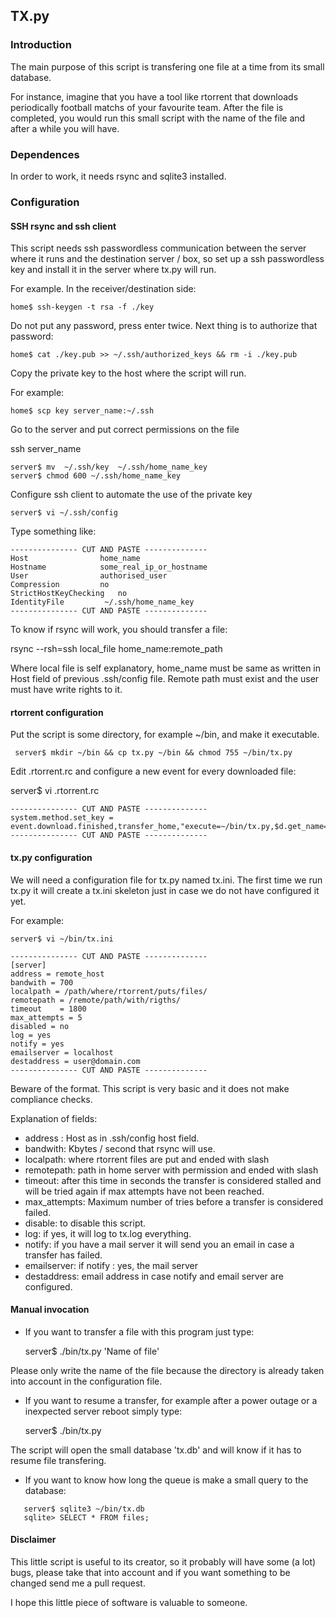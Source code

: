 ## TX.py

### Introduction

The main purpose of this script is transfering one file at a time 
from its small database.

For instance, imagine that you have a tool like rtorrent 
that downloads periodically football matchs of your favourite team. 
After the file is completed, you would run this small script with 
the name of the file and after a while you will have.

### Dependences

In order to work, it needs rsync and sqlite3 installed.

### Configuration


#### SSH rsync and ssh client

This script needs ssh passwordless communication between the server
where it runs and the destination server / box, so set up a ssh 
passwordless key and install it in the server where tx.py will run.

For example. In the receiver/destination side:

    home$ ssh-keygen -t rsa -f ./key

Do not put any password, press enter twice. Next thing is to authorize
that password:

    home$ cat ./key.pub >> ~/.ssh/authorized_keys && rm -i ./key.pub

Copy the private key to the host where the script will run.

For example: 

    home$ scp key server_name:~/.ssh

Go to the server and put correct permissions on the file

ssh server_name

    server$ mv  ~/.ssh/key  ~/.ssh/home_name_key
    server$ chmod 600 ~/.ssh/home_name_key

Configure ssh client to automate the use of the private key

    server$ vi ~/.ssh/config

Type something like:

```
--------------- CUT AND PASTE --------------
Host            	home_name
Hostname        	some_real_ip_or_hostname
User            	authorised_user
Compression     	no
StrictHostKeyChecking 	no
IdentityFile   		 ~/.ssh/home_name_key
--------------- CUT AND PASTE --------------
```

To know if rsync will work, you should transfer a file:

rsync --rsh=ssh local_file home_name:remote_path

Where local file is self explanatory, home_name must be same
as written in Host field of previous .ssh/config file.
Remote path must exist and the user must have write rights to it.

#### rtorrent configuration

Put the script is some directory, for example ~/bin, and make it
executable.

     server$ mkdir ~/bin && cp tx.py ~/bin && chmod 755 ~/bin/tx.py

Edit .rtorrent.rc and configure a new event for every downloaded file:

  server$ vi .rtorrent.rc

```
--------------- CUT AND PASTE --------------
system.method.set_key = event.download.finished,transfer_home,"execute=~/bin/tx.py,$d.get_name="
--------------- CUT AND PASTE --------------
```

#### tx.py configuration


We will need a configuration file for tx.py named tx.ini. The first time we run tx.py
it will create a tx.ini skeleton just in case we do not have configured it yet.


For example:

    server$ vi ~/bin/tx.ini

```
--------------- CUT AND PASTE --------------
[server]
address = remote_host
bandwith = 700
localpath = /path/where/rtorrent/puts/files/
remotepath = /remote/path/with/rigths/
timeout    = 1800
max_attempts = 5
disabled = no
log = yes
notify = yes
emailserver = localhost
destaddress = user@domain.com
--------------- CUT AND PASTE --------------
```

Beware of the format. This script is very basic and it does not
make compliance checks.

Explanation of fields:

* address : Host as in .ssh/config host field.
* bandwith: Kbytes / second that rsync will use.
* localpath: where rtorrent files are put and ended with slash
* remotepath: path in home server with permission and ended with slash
* timeout: after this time in seconds the transfer is considered stalled
and will be tried again if max attempts have not been reached.
* max_attempts: Maximum number of tries before a transfer is considered failed.
* disable: to disable this script.
* log: if yes, it will log to tx.log everything.
* notify: if you have a mail server it will send you an email in case a transfer has failed.
* emailserver: if notify : yes, the mail server
* destaddress: email address in case notify and email server are configured.


#### Manual invocation

* If you want to transfer a file with this program just type:

    server$ ./bin/tx.py 'Name of file'

Please only write the name of the file because the directory is already
taken into account in the configuration file.

* If you want to resume a transfer, for example after a power outage or
a inexpected server reboot simply type:

    server$ ./bin/tx.py

The script will open the small database 'tx.db' and will know if it has
to resume file transfering.

* If you want to know how long the queue is make a small query to the database:
```   
   server$ sqlite3 ~/bin/tx.db
   sqlite> SELECT * FROM files;
```

#### Disclaimer

This little script is useful to its creator, so it probably will have some (a lot)
bugs, please take that into account and if you want something to be changed
send me a pull request.

I hope this little piece of software is valuable to someone.
